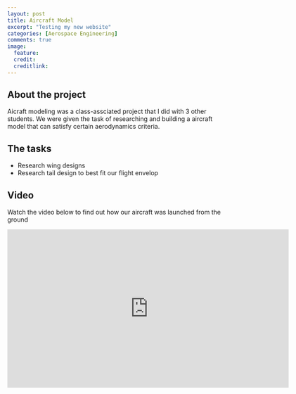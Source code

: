 ```yaml
---
layout: post
title: Aircraft Model
excerpt: "Testing my new website"
categories: [Aerospace Engineering]
comments: true
image:
  feature:
  credit:
  creditlink:
---
```

<h2> About the project </h2>
<p>
Aicraft modeling was a class-assciated project that I did with 3 other students. We were given the task of
researching and building a aircraft model that can satisfy certain aerodynamics criteria.
</p>

<h2> The tasks</h2>
<ul>
  <li>Research wing designs</li>
  <li>Research tail design to best fit our flight envelop</li>
</ul>

<h2>Video</h2>
<p>Watch the video below to find out how our aircraft was launched from the ground</p>
<div style="background:#f4f8fb">
  <iframe src="https://player.vimeo.com/video/244288407" width="640" height="360" frameborder="0" webkitallowfullscreen mozallowfullscreen allowfullscreen></iframe>
</div>
